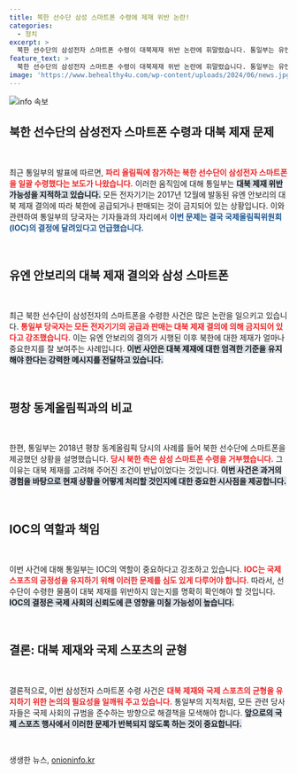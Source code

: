 ```yaml
---
title: 북한 선수단 삼성 스마트폰 수령에 제재 위반 논란!
categories:
  - 정치
excerpt: >
  북한 선수단의 삼성전자 스마트폰 수령이 대북제재 위반 논란에 휘말렸습니다. 통일부는 유엔의 제재가 적용되는 상황에서 IOC의 결정이 필요하다고 경고했습니다. 과거 평창 올림픽의 사례와 함께 이 사건이 어떻게 진전될지 주목됩니다!
feature_text: >
  북한 선수단의 삼성전자 스마트폰 수령이 대북제재 위반 논란에 휘말렸습니다. 통일부는 유엔의 제재가 적용되는 상황에서 IOC의 결정이 필요하다고 경고했습니다. 과거 평창 올림픽의 사례와 함께 이 사건이 어떻게 진전될지 주목됩니다!
image: 'https://www.behealthy4u.com/wp-content/uploads/2024/06/news.jpg'
---
```


<p><img src="https://www.behealthy4u.com/wp-content/uploads/2024/06/news.jpg" alt="info 속보" /></p>

<h2 data-ke-size="size26">북한 선수단의 삼성전자 스마트폰 수령과 대북 제재 문제</h2>

<p data-ke-size="size16">&nbsp;</p>

<p data-ke-size="size16">최근 통일부의 발표에 따르면, <b><span style="color: #ee2323;">파리 올림픽에 참가하는 북한 선수단이 삼성전자 스마트폰을 일괄 수령했다는 보도가 나왔습니다.</span></b> 이러한 움직임에 대해 통일부는 <b><span style="background-color: #21538527;">대북 제재 위반 가능성을 지적하고 있습니다.</span></b> 모든 전자기기는 2017년 12월에 발동된 유엔 안보리의 대북 제재 결의에 따라 북한에 공급되거나 판매되는 것이 금지되어 있는 상황입니다. 이와 관련하여 통일부의 당국자는 기자들과의 자리에서 <b><span style="color: #1a5490;">이번 문제는 결국 국제올림픽위원회(IOC)의 결정에 달려있다고 언급했습니다.</span></b></p>

<p data-ke-size="size16">&nbsp;</p>

<h2 data-ke-size="size26">유엔 안보리의 대북 제재 결의와 삼성 스마트폰</h2>

<p data-ke-size="size16">&nbsp;</p>

<p data-ke-size="size16">최근 북한 선수단이 삼성전자의 스마트폰을 수령한 사건은 많은 논란을 일으키고 있습니다. <b><span style="color: #ee2323;">통일부 당국자는 모든 전자기기의 공급과 판매는 대북 제재 결의에 의해 금지되어 있다고 강조했습니다.</span></b> 이는 유엔 안보리의 결의가 시행된 이후 북한에 대한 제재가 얼마나 중요한지를 잘 보여주는 사례입니다. <b><span style="background-color: #21538527;">이번 사안은 대북 제재에 대한 엄격한 기준을 유지해야 한다는 강력한 메시지를 전달하고 있습니다.</span></b></p>

<p data-ke-size="size16">&nbsp;</p>

<h2 data-ke-size="size26">평창 동계올림픽과의 비교</h2>

<p data-ke-size="size16">&nbsp;</p>

<p data-ke-size="size16">한편, 통일부는 2018년 평창 동계올림픽 당시의 사례를 들어 북한 선수단에 스마트폰을 제공했던 상황을 설명했습니다. <b><span style="color: #ee2323;">당시 북한 측은 삼성 스마트폰 수령을 거부했습니다.</span></b> 그 이유는 대북 제재를 고려해 주어진 조건이 반납이었다는 것입니다. <b><span style="background-color: #21538527;">이번 사건은 과거의 경험을 바탕으로 현재 상황을 어떻게 처리할 것인지에 대한 중요한 시사점을 제공합니다.</span></b></p>

<p data-ke-size="size16">&nbsp;</p>

<h2 data-ke-size="size26">IOC의 역할과 책임</h2>

<p data-ke-size="size16">&nbsp;</p>

<p data-ke-size="size16">이번 사건에 대해 통일부는 IOC의 역할이 중요하다고 강조하고 있습니다. <b><span style="color: #ee2323;">IOC는 국제 스포츠의 공정성을 유지하기 위해 이러한 문제를 심도 있게 다루어야 합니다.</span></b> 따라서, 선수단이 수령한 물품이 대북 제재를 위반하지 않는지를 명확히 확인해야 할 것입니다. <b><span style="background-color: #21538527;">IOC의 결정은 국제 사회의 신뢰도에 큰 영향을 미칠 가능성이 높습니다.</span></b></p>

<p data-ke-size="size16">&nbsp;</p>

<h2 data-ke-size="size26">결론: 대북 제재와 국제 스포츠의 균형</h2>

<p data-ke-size="size16">&nbsp;</p>

<p data-ke-size="size16">결론적으로, 이번 삼성전자 스마트폰 수령 사건은 <b><span style="color: #ee2323;">대북 제재와 국제 스포츠의 균형을 유지하기 위한 논의의 필요성을 일깨워 주고 있습니다.</span></b> 통일부의 지적처럼, 모든 관련 당사자들은 국제 사회의 규범을 준수하는 방향으로 해결책을 모색해야 합니다. <b><span style="background-color: #21538527;">앞으로의 국제 스포츠 행사에서 이러한 문제가 반복되지 않도록 하는 것이 중요합니다.</span></b></p>

<p data-ke-size="size16">&nbsp;</p>
생생한 뉴스, <a href="https://onioninfo.kr" rel="dofollow">onioninfo.kr</a>


